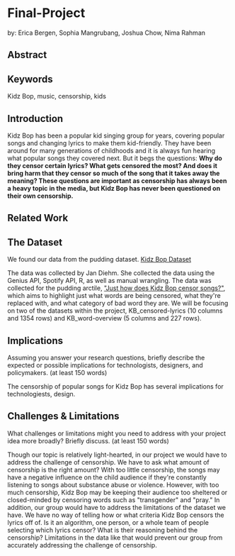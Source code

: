 # Final-Project
by: Erica Bergen, Sophia Mangrubang, Joshua Chow, Nima Rahman

## Abstract

## Keywords

Kidz Bop, music, censorship, kids

## Introduction

Kidz Bop has been a popular kid singing group for years, covering popular songs and changing lyrics to make them kid-friendly. They have been around for many generations of childhoods and it is always fun hearing what popular songs they covered next. But it begs the questions: **Why do they censor certain lyrics? What gets censored the most? And does it bring harm that they censor so much of the song that it takes away the meaning? These questions are important as censorship has always been a heavy topic in the media, but Kidz Bop has never been questioned on their own censorship.**

## Related Work

## The Dataset

We found our data from the pudding dataset.
[Kidz Bop Dataset](https://github.com/the-pudding/data/tree/master/kidz-bop)

The data was collected by Jan Diehm. She collected the data using the Genius API, Spotify API, R, as well as manual wrangling. The data was collected for the pudding arctile, ["Just how does Kidz Bop censor songs?"](https://pudding.cool/2020/04/kidz-bop/), which aims to highlight just what words are being censored, what they're replaced with, and what category of bad word they are. We will be focusing on two of the datasets within the project, KB_censored-lyrics (10 columns and 1354 rows) and KB_word-overview (5 columns and 227 rows).

## Implications
>
Assuming you answer your research questions, briefly describe the expected or possible implications for technologists, designers, and policymakers. (at least 150 words)

The censorship of popular songs for Kidz Bop has several implications for technologiests, design.


## Challenges & Limitations

What challenges or limitations might you need to address with your project idea more broadly? Briefly discuss. (at least 150 words)

Though our topic is relatively light-hearted, in our project we would have to address the challenge of censorship. We have to ask what amount of censorship is the right amount? With too little censorship, the songs may have a negative influence on the child audience if they're constantly listening to songs about substance abuse or violence. However, with too much censorship, Kidz Bop may be keeping their audience too sheltered or closed-minded by censoring words such as "transgender" and "pray." In addition, our group would have to address the limitations of the dataset we have. We have no way of telling how or what criteria Kidz Bop censors the lyrics off of. Is it an algorithm, one person, or a whole team of people selecting which lyrics censor? What is their reasoning behind the censorship? Limitations in the data like that would prevent our group from accurately addressing the challenge of censorship.